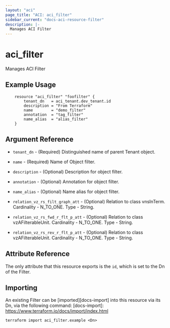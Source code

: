 ```yaml
---
layout: "aci"
page_title: "ACI: aci_filter"
sidebar_current: "docs-aci-resource-filter"
description: |-
  Manages ACI Filter
---
```


# aci_filter #
Manages ACI Filter

## Example Usage ##

```hcl
	resource "aci_filter" "foofilter" {
		tenant_dn   = aci_tenant.dev_tenant.id
		description = "From Terraform"
		name        = "demo_filter"
		annotation  = "tag_filter"
		name_alias  = "alias_filter"
	}
```
## Argument Reference ##
* `tenant_dn` - (Required) Distinguished name of parent Tenant object.
* `name` - (Required) Name of Object filter.
* `description` - (Optional) Description for object filter.
* `annotation` - (Optional) Annotation for object filter.
* `name_alias` - (Optional) Name alias for object filter.

* `relation_vz_rs_filt_graph_att` - (Optional) Relation to class vnsInTerm. Cardinality - N_TO_ONE. Type - String.
                
* `relation_vz_rs_fwd_r_flt_p_att` - (Optional) Relation to class vzAFilterableUnit. Cardinality - N_TO_ONE. Type - String.
                
* `relation_vz_rs_rev_r_flt_p_att` - (Optional) Relation to class vzAFilterableUnit. Cardinality - N_TO_ONE. Type - String.
                


## Attribute Reference

The only attribute that this resource exports is the `id`, which is set to the
Dn of the Filter.

## Importing ##

An existing Filter can be [imported][docs-import] into this resource via its Dn, via the following command:
[docs-import]: https://www.terraform.io/docs/import/index.html


```
terraform import aci_filter.example <Dn>
```